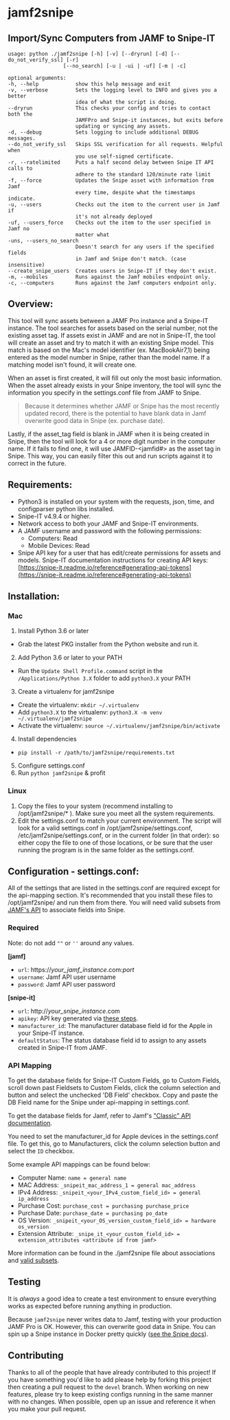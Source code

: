 # jamf2snipe
## Import/Sync Computers from JAMF to Snipe-IT
```
usage: python ./jamf2snipe [-h] [-v] [--dryrun] [-d] [--do_not_verify_ssl] [-r]
                  [--no_search] [-u | -ui | -uf] [-m | -c]

optional arguments:
-h, --help            show this help message and exit
-v, --verbose         Sets the logging level to INFO and gives you a better
                      idea of what the script is doing.
--dryrun              This checks your config and tries to contact both the
                      JAMFPro and Snipe-it instances, but exits before
                      updating or syncing any assets.
-d, --debug           Sets logging to include additional DEBUG messages.
--do_not_verify_ssl   Skips SSL verification for all requests. Helpful when
                      you use self-signed certificate.
-r, --ratelimited     Puts a half second delay between Snipe IT API calls to
                      adhere to the standard 120/minute rate limit
-f, --force           Updates the Snipe asset with information from Jamf
                      every time, despite what the timestamps indicate.
-u, --users           Checks out the item to the current user in Jamf if
                      it's not already deployed
-uf, --users_force    Checks out the item to the user specified in Jamf no
                      matter what
-uns, --users_no_search
                      Doesn't search for any users if the specified fields
                      in Jamf and Snipe don't match. (case insensitive)
--create_snipe_users  Creates users in Snipe-IT if they don't exist.
-m, --mobiles         Runs against the Jamf mobiles endpoint only.
-c, --computers       Runs against the Jamf computers endpoint only.
```

## Overview:
This tool will sync assets between a JAMF Pro instance and a Snipe-IT instance. The tool searches for assets based on the serial number, not the existing asset tag. If assets exist in JAMF and are not in Snipe-IT, the tool will create an asset and try to match it with an existing Snipe model. This match is based on the Mac's model identifier (ex. MacBookAir7,1) being entered as the model number in Snipe, rather than the model name. If a matching model isn't found, it will create one.

When an asset is first created, it will fill out only the most basic information. When the asset already exists in your Snipe inventory, the tool will sync the information you specify in the settings.conf file from JAMF to Snipe.

> Because it determines whether JAMF or Snipe has the most recently updated record, there is the potential to have blank data in Jamf overwrite good data in Snipe (ex. purchase date).

Lastly, if the asset_tag field is blank in JAMF when it is being created in Snipe, then the tool will look for a 4 or more digit number in the computer name. If it fails to find one, it will use JAMFID-<jamfid#> as the asset tag in Snipe. This way, you can easily filter this out and run scripts against it to correct in the future.

## Requirements:

- Python3 is installed on your system with the requests, json, time, and configparser python libs installed.
- Snipe-IT v4.9.4 or higher.
- Network access to both your JAMF and Snipe-IT environments.
- A JAMF username and password with the following permissions:
  - Computers: Read
  - Mobile Devices: Read
- Snipe API key for a user that has edit/create permissions for assets and models. Snipe-IT documentation instructions for creating API keys: [https://snipe-it.readme.io/reference#generating-api-tokens](https://snipe-it.readme.io/reference#generating-api-tokens)

## Installation:

### Mac

1. Install Python 3.6 or later
  - Grab the latest PKG installer from the Python website and run it.

2. Add Python 3.6 or later to your PATH
  - Run the `Update Shell Profile.command` script in the `/Applications/Python 3.X` folder to add `python3.X` your PATH

3. Create a virtualenv for jamf2snipe
  - Create the virtualenv: `mkdir ~/.virtualenv`
  - Add `python3.X` to the virtualenv: `python3.X -m venv ~/.virtualenv/jamf2snipe`
  - Activate the virtualenv: `source ~/.virtualenv/jamf2snipe/bin/activate`

4. Install dependencies
  - `pip install -r /path/to/jamf2snipe/requirements.txt`

5. Configure settings.conf
6. Run `python jamf2snipe` & profit

### Linux

1. Copy the files to your system (recommend installing to /opt/jamf2snipe/* ). Make sure you meet all the system requirements.
2. Edit the settings.conf to match your current environment. The script will look for a valid settings.conf in /opt/jamf2snipe/settings.conf, /etc/jamf2snipe/settings.conf, or in the current folder (in that order): so either copy the file to one of those locations, or be sure that the user running the program is in the same folder as the settings.conf.

## Configuration - settings.conf:

All of the settings that are listed in the settings.conf are required except for the api-mapping section. It's recommended that you install these files to /opt/jamf2snipe/ and run them from there. You will need valid subsets from [JAMF's API](https://developer.jamf.com/apis/classic-api/index) to associate fields into Snipe.

### Required

Note: do not add `""` or `''` around any values.

**[jamf]**

- `url`: https://*your_jamf_instance*.com:*port*
- `username`: Jamf API user username
- `password`: Jamf API user password

**[snipe-it]**

- `url`: http://*your_snipe_instance*.com
- `apikey`: API key generated via [these steps](https://snipe-it.readme.io/reference#generating-api-tokens).
- `manufacturer_id`: The manufacturer database field id for the Apple in your Snipe-IT instance.
- `defaultStatus`: The status database field id to assign to any assets created in Snipe-IT from JAMF.

### API Mapping

To get the database fields for Snipe-IT Custom Fields, go to Custom Fields, scroll down past Fieldsets to Custom Fields, click the column selection and button and select the unchecked 'DB Field' checkbox. Copy and paste the DB Field name for the Snipe under api-mapping in settings.conf.

To get the database fields for Jamf, refer to Jamf's ["Classic" API documentation](https://developer.jamf.com/apis/classic-api/index).

You need to set the manufacturer_id for Apple devices in the settings.conf file.  To get this, go to Manufacturers, click the column selection button and select the `ID` checkbox.

Some example API mappings can be found below:

- Computer Name:		`name = general name`
- MAC Address:		`_snipeit_mac_address_1 = general mac_address`
- IPv4 Address:		`_snipeit_<your_IPv4_custom_field_id> = general ip_address`
- Purchase Cost:		`purchase_cost = purchasing purchase_price`
- Purchase Date:		`purchase_date = purchasing po_date`
- OS Version:			`_snipeit_<your_OS_version_custom_field_id> = hardware os_version`
- Extension Attribute:    `_snipe_it_<your_custom_field_id> = extension_attributes <attribute id from jamf>`

More information can be found in the ./jamf2snipe file about associations and [valid subsets](https://github.com/ParadoxGuitarist/jamf2snipe/blob/master/jamf2snipe#L33).

## Testing

It is *always* a good idea to create a test environment to ensure everything works as expected before running anything in production.

Because `jamf2snipe` never writes data to Jamf, testing with your production JAMF Pro is OK. However, this can overwrite good data in Snipe. You can spin up a Snipe instance in Docker pretty quickly ([see the Snipe docs](https://snipe-it.readme.io/docs/docker)).

## Contributing

Thanks to all of the people that have already contributed to this project! If you have something you'd like to add please help by forking this project then creating a pull request to the `devel` branch. When working on new features, please try to keep existing configs running in the same manner with no changes. When possible, open up an issue and reference it when you make your pull request.
